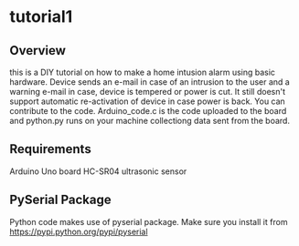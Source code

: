 # tutorial1

## Overview

this is a DIY tutorial on how to make a home intusion alarm using basic hardware. Device sends an e-mail in case of an intrusion to the user and a warning e-mail in case, device is tempered or power is cut.
It still doesn't support automatic re-activation of device in case power is back. You can contribute to the code.
Arduino_code.c is the code uploaded to the board and python.py runs on your machine collectiong data sent from the board. 

## Requirements 
Arduino Uno board
HC-SR04 ultrasonic sensor

## PySerial Package
Python code makes use of pyserial package. Make sure you install it from https://pypi.python.org/pypi/pyserial 

